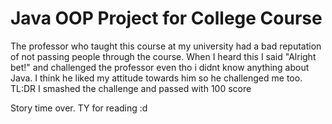 <h1> Java OOP Project for College Course </h1>

The professor who taught this course at my university had a bad reputation of not passing people through the course.
When I heard this I said "Alright bet!" and challenged the professor even tho i didnt know anything about Java.
I think he liked my attitude towards him so he challenged me too. TL:DR I smashed the challenge and passed with 100 score

Story time over. TY for reading :d
